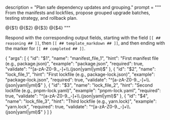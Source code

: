 description = "Plan safe dependency updates and grouping."
prompt = """
From the manifests and lockfiles, propose grouped upgrade batches, testing strategy, and rollback plan.


@{$1}
@{$2}
@{$3}
@{$4}
"""

Respond with the corresponding output fields, starting with the field `[[ ## reasoning ## ]]`, then `[[ ## template_markdown ## ]]`, and then ending with the marker for `[[ ## completed ## ]]`.

{
  "args": [
    {
      "id": "$1",
      "name": "manifest_file_1",
      "hint": "First manifest file (e.g., package.json)",
      "example": "package.json",
      "required": true,
      "validate": "^[a-zA-Z0-9._-]+\\.(json|yaml|yml)$"
    },
    {
      "id": "$2",
      "name": "lock_file_1",
      "hint": "First lockfile (e.g., package-lock.json)",
      "example": "package-lock.json",
      "required": true,
      "validate": "^[a-zA-Z0-9._-]+\\.(json|yaml|yml)$"
    },
    {
      "id": "$3",
      "name": "lock_file_2",
      "hint": "Second lockfile (e.g., pnpm-lock.yaml)",
      "example": "pnpm-lock.yaml",
      "required": true,
      "validate": "^[a-zA-Z0-9._-]+\\.(json|yaml|yml)$"
    },
    {
      "id": "$4",
      "name": "lock_file_3",
      "hint": "Third lockfile (e.g., yarn.lock)",
      "example": "yarn.lock",
      "required": true,
      "validate": "^[a-zA-Z0-9._-]+\\.(json|yaml|yml)$"
    }
  ]
}
